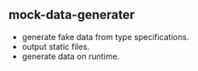 ## mock-data-generater

- generate fake data from type specifications.
- output static files.
- generate data on runtime.
